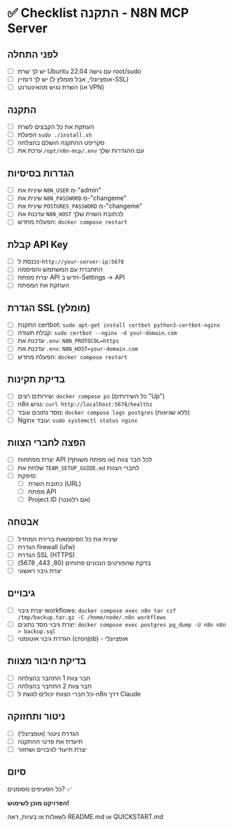 # ✅ Checklist התקנה - N8N MCP Server

## לפני התחלה

- [ ] יש לך שרת Ubuntu 22.04 עם גישה root/sudo
- [ ] יש לך דומיין (אופציונלי, אבל מומלץ ל-SSL)
- [ ] השרת נגיש מהאינטרנט (או VPN)

## התקנה

- [ ] העתקת את כל הקבצים לשרת
- [ ] הפעלת `sudo ./install.sh`
- [ ] סקריפט ההתקנה הושלם בהצלחה
- [ ] ערכת את `/opt/n8n-mcp/.env` עם ההגדרות שלך

## הגדרות בסיסיות

- [ ] שינית את `N8N_USER` מ-"admin"
- [ ] שינית את `N8N_PASSWORD` מ-"changeme"
- [ ] שינית את `POSTGRES_PASSWORD` מ-"changeme"
- [ ] עדכנת את `N8N_HOST` לכתובת השרת שלך
- [ ] הפעלת מחדש: `docker compose restart`

## קבלת API Key

- [ ] נכנסת ל-`http://your-server-ip:5678`
- [ ] התחברת עם המשתמש והסיסמה
- [ ] יצרת מפתח API חדש ב-Settings → API
- [ ] העתקת את המפתח

## הגדרת SSL (מומלץ)

- [ ] התקנת certbot: `sudo apt-get install certbot python3-certbot-nginx`
- [ ] קבלת תעודה: `sudo certbot --nginx -d your-domain.com`
- [ ] עדכנת את `.env`: `N8N_PROTOCOL=https`
- [ ] עדכנת את `.env`: `N8N_HOST=your-domain.com`
- [ ] הפעלת מחדש: `docker compose restart`

## בדיקת תקינות

- [ ] שירותים רצים: `docker compose ps` (כל השירותים "Up")
- [ ] n8n נגיש: `curl http://localhost:5678/healthz`
- [ ] מסד נתונים עובד: `docker compose logs postgres` (ללא שגיאות)
- [ ] Nginx עובד: `sudo systemctl status nginx`

## הפצה לחברי הצוות

- [ ] יצרת מפתחות API לכל חבר צוות (או מפתח משותף)
- [ ] שלחת את `TEAM_SETUP_GUIDE.md` לחברי הצוות
- [ ] סיפקת:
  - [ ] כתובת השרת (URL)
  - [ ] מפתח API
  - [ ] Project ID (אם רלוונטי)

## אבטחה

- [ ] שינית את כל הסיסמאות ברירת המחדל
- [ ] הגדרת firewall (ufw)
- [ ] הגדרת SSL (HTTPS)
- [ ] בדקת שהפורטים הנכונים פתוחים (80, 443, 5678)
- [ ] יצרת גיבוי ראשוני

## גיבויים

- [ ] יצרת גיבוי workflows: `docker compose exec n8n tar czf /tmp/backup.tar.gz -C /home/node/.n8n workflows`
- [ ] יצרת גיבוי מסד נתונים: `docker compose exec postgres pg_dump -U n8n n8n > backup.sql`
- [ ] הגדרת גיבוי אוטומטי (cronjob) - אופציונלי

## בדיקת חיבור מצוות

- [ ] חבר צוות 1 התחבר בהצלחה
- [ ] חבר צוות 2 התחבר בהצלחה
- [ ] כל חברי הצוות יכולים לגשת ל-n8n דרך Claude

## ניטור ותחזוקה

- [ ] הגדרת ניטור (אופציונלי)
- [ ] תיעדת את פרטי ההתקנה
- [ ] יצרת תיעוד לגיבויים ושחזור

## סיום

כל הסעיפים מסומנים? ✅

**הפרויקט מוכן לשימוש!**

לשאלות או בעיות, ראה README.md או QUICKSTART.md

